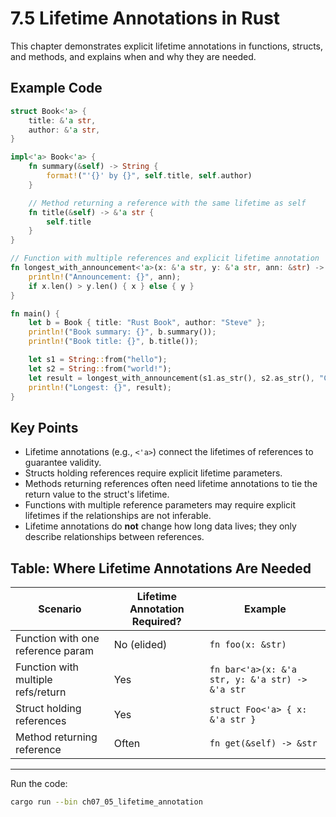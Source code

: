 # 7.5 Lifetime Annotations in Rust

This chapter demonstrates explicit lifetime annotations in functions, structs, and methods, and explains when and why they are needed.

## Example Code

```rust
struct Book<'a> {
    title: &'a str,
    author: &'a str,
}

impl<'a> Book<'a> {
    fn summary(&self) -> String {
        format!("'{}' by {}", self.title, self.author)
    }

    // Method returning a reference with the same lifetime as self
    fn title(&self) -> &'a str {
        self.title
    }
}

// Function with multiple references and explicit lifetime annotation
fn longest_with_announcement<'a>(x: &'a str, y: &'a str, ann: &str) -> &'a str {
    println!("Announcement: {}", ann);
    if x.len() > y.len() { x } else { y }
}

fn main() {
    let b = Book { title: "Rust Book", author: "Steve" };
    println!("Book summary: {}", b.summary());
    println!("Book title: {}", b.title());

    let s1 = String::from("hello");
    let s2 = String::from("world!");
    let result = longest_with_announcement(s1.as_str(), s2.as_str(), "Comparing greetings");
    println!("Longest: {}", result);
}
```

## Key Points

- Lifetime annotations (e.g., `<'a>`) connect the lifetimes of references to guarantee validity.
- Structs holding references require explicit lifetime parameters.
- Methods returning references often need lifetime annotations to tie the return value to the struct's lifetime.
- Functions with multiple reference parameters may require explicit lifetimes if the relationships are not inferable.
- Lifetime annotations do **not** change how long data lives; they only describe relationships between references.

## Table: Where Lifetime Annotations Are Needed

| Scenario                          | Lifetime Annotation Required? | Example                           |
|------------------------------------|------------------------------|-----------------------------------|
| Function with one reference param  | No (elided)                  | `fn foo(x: &str)`                 |
| Function with multiple refs/return | Yes                          | `fn bar<'a>(x: &'a str, y: &'a str) -> &'a str` |
| Struct holding references          | Yes                          | `struct Foo<'a> { x: &'a str }`   |
| Method returning reference         | Often                        | `fn get(&self) -> &str`           |

---

Run the code:

```sh
cargo run --bin ch07_05_lifetime_annotation
```
